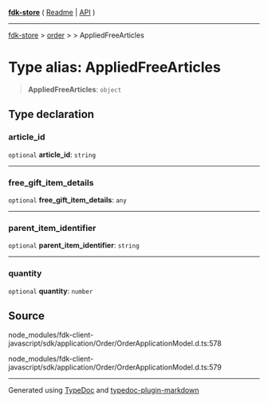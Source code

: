 [**fdk-store**](../../../README.md) ( [Readme](../../../README.md) \| [API](../../../API.md) )

---

[fdk-store](../../../API.md) > [order](../../README.md) > [<internal>](../README.md) > AppliedFreeArticles

# Type alias: AppliedFreeArticles

> **AppliedFreeArticles**: `object`

## Type declaration

### article_id

`optional` **article_id**: `string`

---

### free_gift_item_details

`optional` **free_gift_item_details**: `any`

---

### parent_item_identifier

`optional` **parent_item_identifier**: `string`

---

### quantity

`optional` **quantity**: `number`

## Source

node_modules/fdk-client-javascript/sdk/application/Order/OrderApplicationModel.d.ts:578

node_modules/fdk-client-javascript/sdk/application/Order/OrderApplicationModel.d.ts:579

---

Generated using [TypeDoc](https://typedoc.org/) and [typedoc-plugin-markdown](https://www.npmjs.com/package/typedoc-plugin-markdown)
